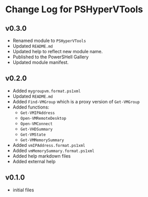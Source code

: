 # Change Log for PSHyperVTools

## v0.3.0

+ Renamed module to `PSHyperVTools`
+ Updated `README.md`
+ Updated help to reflect new module name.
+ Published to the PowerSHell Gallery
+ Updated module manifest.

## v0.2.0

+ Added `mygroupvm.format.ps1xml`
+ Updated `README.md`
+ Added `Find-VMGroup` which is a proxy version of `Get-VMGroup`
+ Added functions:
  + `Get-VMIPAddress`
  + `Open-VMRemoteDesktop`
  + `Open-VMConnect`
  + `Get-VHDSummary`
  + `Get-VMState`
  + `Get-VMMemorySummary`
+ Added `vmIPAddress.format.ps1xml`
+ Added `vmMemorySummary.format.ps1xml`
+ Added help markdown files
+ Added external help

## v0.1.0

+ initial files

